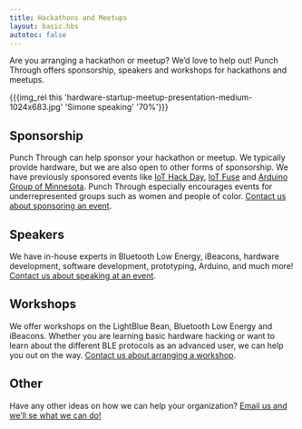 ```yaml
---
title: Hackathons and Meetups
layout: basic.hbs
autotoc: false
---
```


Are you arranging a hackathon or meetup? We’d love to help out! Punch Through offers sponsorship, speakers and workshops for hackathons and meetups.

{{{img_rel this 'hardware-startup-meetup-presentation-medium-1024x683.jpg' 'Simone speaking' '70%'}}}

## Sponsorship

Punch Through can help sponsor your hackathon or meetup. We typically provide hardware, but we are also open to other forms of sponsorship. We have previously sponsored events like [IoT Hack Day](http://iothackday.mn/), [IoT Fuse](http://iotfuse.com/) and [Arduino Group of Minnesota](http://arduino.mn/). Punch Through especially encourages events for underrepresented groups such as women and people of color. [Contact us about sponsoring an event](mailto:info@punchthrough.com?subject=Sponsorship%20Opportunity).

## Speakers

We have in-house experts in Bluetooth Low Energy, iBeacons, hardware development, software development, prototyping, Arduino, and much more! [Contact us about speaking at an event](mailto:info@punchthrough.com?subject=Come%20and%20speak!).

## Workshops

We offer workshops on the LightBlue Bean, Bluetooth Low Energy and iBeacons. Whether you are learning basic hardware hacking or want to learn about the different BLE protocols as an advanced user, we can help you out on the way. [Contact us about arranging a workshop](mailto:info@punchthrough.com?subject=Workshop%20Request).

## Other

Have any other ideas on how we can help your organization? [Email us and we’ll se what we can do!](mailto:info@punchthrough.com?subject=Collaboration%20Opportunity)
